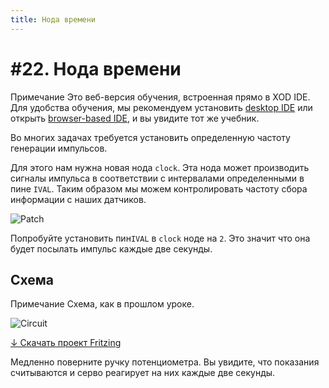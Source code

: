```yaml
---
title: Нода времени
---
```


# #22. Нода времени

<div class="ui segment note">
<span class="ui ribbon label">Примечание</span>
Это веб-версия обучения, встроенная прямо в XOD IDE.
Для удобства обучения, мы рекомендуем установить
<a href="/downloads/">desktop IDE</a> или открыть
<a href="/ide/">browser-based IDE</a>, и вы увидите тот же учебник.
</div>

Во многих задачах требуется установить определенную частоту генерации импульсов.

Для этого нам нужна новая нода `clock`. Эта нода может производить сигналы импульса в соответствии с интервалами определенными в пине `IVAL`. Таким образом мы можем контролировать частоту сбора информации с наших датчиков.

![Patch](./patch.png)

Попробуйте установить пин`IVAL` в `clock` ноде на `2`. Это значит что она будет
посылать импульс каждые две секунды.

## Схема

<div class="ui segment note">
<span class="ui ribbon label">Примечание</span>
Схема, как в прошлом уроке.
</div>

![Circuit](./circuit.fz.png)

[↓ Скачать проект Fritzing](./circuit.fzz)

Медленно поверните ручку потенциометра. Вы увидите, что показания
считываются и серво реагирует на них каждые две секунды.
